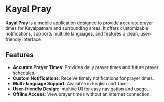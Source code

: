 # Kayal Pray

**Kayal Pray** is a mobile application designed to provide accurate prayer times for Kayalpatnam and surrounding areas. It offers customizable notifications, supports multiple languages, and features a clean, user-friendly interface.

## Features

- **Accurate Prayer Times**: Provides daily prayer times and future prayer schedules.
- **Custom Notifications**: Receive timely notifications for prayer times.
- **Multi-language Support**: Available in English and Tamil.
- **User-friendly Design**: Intuitive UI for easy navigation and usage.
- **Offline Access**: View prayer times without an internet connection.